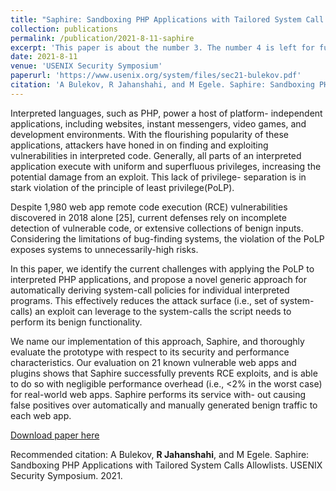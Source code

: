 ```yaml
---
title: "Saphire: Sandboxing PHP Applications with Tailored System Call Allowlists."
collection: publications
permalink: /publication/2021-8-11-saphire
excerpt: 'This paper is about the number 3. The number 4 is left for future work.'
date: 2021-8-11
venue: 'USENIX Security Symposium'
paperurl: 'https://www.usenix.org/system/files/sec21-bulekov.pdf'
citation: 'A Bulekov, R Jahanshahi, and M Egele. Saphire: Sandboxing PHP Applications with Tailored System Calls Allowlists. USENIX Security Symposium. 2021'
---
```

Interpreted languages, such as PHP, power a host of platform- independent applications, including websites, instant messengers, video games, and development environments. With the flourishing popularity of these applications, attackers have honed in on finding and exploiting vulnerabilities in interpreted code. Generally, all parts of an interpreted application execute with uniform and superfluous privileges, increasing the potential damage from an exploit. This lack of privilege- separation is in stark violation of the principle of least privilege(PoLP).

Despite 1,980 web app remote code execution (RCE) vulnerabilities discovered in 2018 alone [25], current defenses rely on incomplete detection of vulnerable code, or extensive collections of benign inputs. Considering the limitations of bug-finding systems, the violation of the PoLP exposes systems to unnecessarily-high risks.

In this paper, we identify the current challenges with applying the PoLP to interpreted PHP applications, and propose a novel generic approach for automatically deriving system-call policies for individual interpreted programs. This effectively reduces the attack surface (i.e., set of system-calls) an exploit can leverage to the system-calls the script needs to perform its benign functionality.

We name our implementation of this approach, Saphire, and thoroughly evaluate the prototype with respect to its security and performance characteristics. Our evaluation on 21 known vulnerable web apps and plugins shows that Saphire successfully prevents RCE exploits, and is able to do so with negligible performance overhead (i.e., <2% in the worst case) for real-world web apps. Saphire performs its service with- out causing false positives over automatically and manually generated benign traffic to each web app.

[Download paper here](https://www.usenix.org/system/files/sec21-bulekov.pdf)

Recommended citation: A Bulekov, **R Jahanshahi**, and M Egele. Saphire: Sandboxing PHP Applications with Tailored System Calls Allowlists. USENIX Security Symposium. 2021.